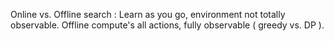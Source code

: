 Online vs. Offline search : Learn as you go, environment not totally observable. Offline compute's all actions, fully observable ( greedy vs. DP ).


